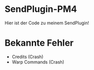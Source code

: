 # SendPlugin-PM4
Hier ist der Code zu meinem SendPlugin!

# Bekannte Fehler

- Credits (Crash)
- Warp Commands (Crash)
